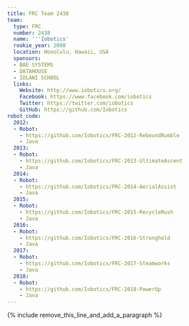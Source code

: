 ```yaml
---
title: FRC Team 2438
team:
  type: FRC
  number: 2438
  name: '''Iobotics'
  rookie_year: 2008
  location: Honolulu, Hawaii, USA
  sponsors:
  - BAE SYSTEMS
  - DATAHOUSE
  - IOLANI SCHOOL
  links:
    Website: http://www.iobotics.org/
    Facebook: https://www.facebook.com/iobotics
    Twitter: https://twitter.com/iobotics
    GitHub: https://github.com/Iobotics
robot_code:
  2012:
  - Robot:
    - https://github.com/Iobotics/FRC-2012-ReboundRumble
    - Java
  2013:
  - Robot:
    - https://github.com/Iobotics/FRC-2013-UltimateAscent
    - Java
  2014:
  - Robot:
    - https://github.com/Iobotics/FRC-2014-AerialAssist
    - Java
  2015:
  - Robot:
    - https://github.com/Iobotics/FRC-2015-RecycleRush
    - Java
  2016:
  - Robot:
    - https://github.com/Iobotics/FRC-2016-Stronghold
    - Java
  2017:
  - Robot:
    - https://github.com/Iobotics/FRC-2017-Steamworks
    - Java
  2018:
  - Robot:
    - https://github.com/Iobotics/FRC-2018-PowerUp
    - Java
---
```


{% include remove_this_line_and_add_a_paragraph %}
